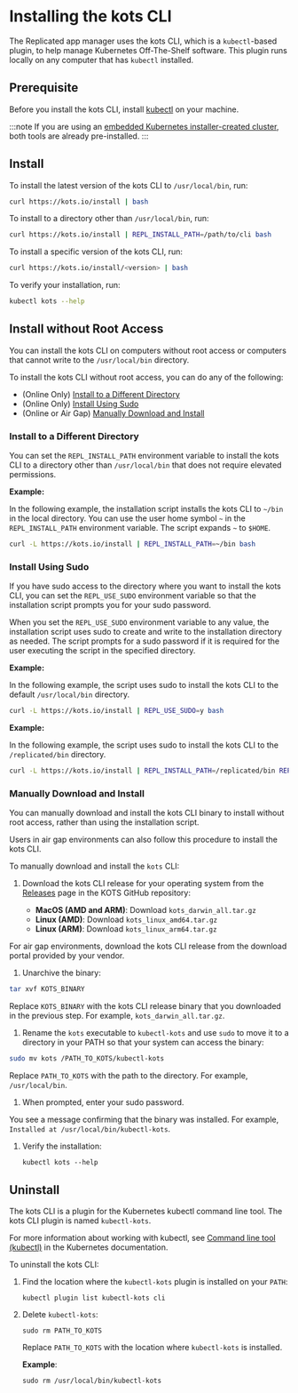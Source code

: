 # Installing the kots CLI

The Replicated app manager uses the kots CLI, which is a `kubectl`-based plugin, to help manage Kubernetes Off-The-Shelf software. This plugin runs locally on any computer that has `kubectl` installed.


## Prerequisite

Before you install the kots CLI, install [kubectl](https://kubernetes.io/docs/tasks/tools/) on your machine.

:::note
If you are using an [embedded Kubernetes installer-created cluster](../enterprise/installing-embedded-cluster), both tools are already pre-installed.
:::

## Install

To install the latest version of the kots CLI to `/usr/local/bin`, run:

```bash
curl https://kots.io/install | bash
```

To install to a directory other than `/usr/local/bin`, run:

```bash
curl https://kots.io/install | REPL_INSTALL_PATH=/path/to/cli bash
```

To install a specific version of the kots CLI, run:

```bash
curl https://kots.io/install/<version> | bash
```

To verify your installation, run:

```bash
kubectl kots --help
```

## Install without Root Access

You can install the kots CLI on computers without root access or computers that cannot write to the `/usr/local/bin` directory.

To install the kots CLI without root access, you can do any of the following:

* (Online Only) [Install to a Different Directory](#install-to-a-different-directory)
* (Online Only) [Install Using Sudo](#install-using-sudo)
* (Online or Air Gap) [Manually Download and Install](#manually-download-and-install)

### Install to a Different Directory

You can set the `REPL_INSTALL_PATH` environment variable to install the kots CLI to a directory other than `/usr/local/bin` that does not require elevated permissions.

**Example:**

In the following example, the installation script installs the kots CLI to `~/bin` in the local directory. You can use the user home symbol `~` in the `REPL_INSTALL_PATH` environment variable. The script expands `~` to `$HOME`.

```bash
curl -L https://kots.io/install | REPL_INSTALL_PATH=~/bin bash
```

### Install Using Sudo

If you have sudo access to the directory where you want to install the kots CLI, you can set the `REPL_USE_SUDO` environment variable so that the installation script prompts you for your sudo password.

When you set the `REPL_USE_SUDO` environment variable to any value, the installation script uses sudo to create and write to the installation directory as needed. The script prompts for a sudo password if it is required for the user executing the script in the specified directory.

**Example:**

In the following example, the script uses sudo to install the kots CLI to the default `/usr/local/bin` directory.

```bash
curl -L https://kots.io/install | REPL_USE_SUDO=y bash
```

**Example:**

In the following example, the script uses sudo to install the kots CLI to the `/replicated/bin` directory.

```bash
curl -L https://kots.io/install | REPL_INSTALL_PATH=/replicated/bin REPL_USE_SUDO=y bash
```

### Manually Download and Install

You can manually download and install the kots CLI binary to install without root access, rather than using the installation script.

Users in air gap environments can also follow this procedure to install the kots CLI.

To manually download and install the `kots` CLI:

1. Download the kots CLI release for your operating system from the [Releases](https://github.com/replicatedhq/kots/releases/latest) page in the KOTS GitHub repository:

   * **MacOS (AMD and ARM)**: Download `kots_darwin_all.tar.gz`
   * **Linux (AMD)**: Download `kots_linux_amd64.tar.gz`
   * **Linux (ARM)**: Download `kots_linux_arm64.tar.gz`

  For air gap environments, download the kots CLI release from the download portal provided by your vendor.

1. Unarchive the binary:

  ```bash
  tar xvf KOTS_BINARY
  ```
  Replace `KOTS_BINARY` with the kots CLI release binary that you downloaded in the previous step. For example, `kots_darwin_all.tar.gz`.

1. Rename the `kots` executable to `kubectl-kots` and use `sudo` to move it to a directory in your PATH so that your system can access the binary:

  ```bash
  sudo mv kots /PATH_TO_KOTS/kubectl-kots
  ```
  Replace `PATH_TO_KOTS` with the path to the directory. For example, `/usr/local/bin`.

1. When prompted, enter your sudo password.

  You see a message confirming that the binary was installed. For example, `Installed at /usr/local/bin/kubectl-kots`.

1. Verify the installation:

   ```
   kubectl kots --help
   ```

## Uninstall

The kots CLI is a plugin for the Kubernetes kubectl command line tool. The kots CLI plugin is named `kubectl-kots`.

For more information about working with kubectl, see [Command line tool (kubectl)](https://kubernetes.io/docs/reference/kubectl/) in the Kubernetes documentation.

To uninstall the kots CLI:

1. Find the location where the `kubectl-kots` plugin is installed on your `PATH`:

   ```
   kubectl plugin list kubectl-kots cli
   ```

2. Delete `kubectl-kots`:

   ```
   sudo rm PATH_TO_KOTS
   ```
   Replace `PATH_TO_KOTS` with the location where `kubectl-kots` is installed.

   **Example**:

   ```
   sudo rm /usr/local/bin/kubectl-kots
   ```
